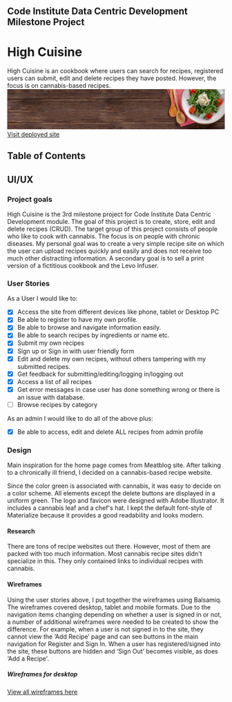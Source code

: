 ## Code Institute Data Centric Development Milestone Project
# High Cuisine
High Cuisine is an cookbook where users can search for recipes, registered users can submit, edit and delete recipes they have posted. However, the focus is on cannabis-based recipes.
![site logo](static/images/banner_food.jpg)
[Visit deployed site](https://high-cuisine-app.herokuapp.com/)

## Table of Contents

## UI/UX
### Project goals
High Cuisine is the 3rd milestone project for Code Institute Data Centric Development module. The goal of this project is to create, store, edit and delete recipes (CRUD). The target group of this project consists of people who like to cook with cannabis.
The focus is on people with chronic diseases. My personal goal was to create a very simple recipe site on which the user can upload recipes quickly and easily and does not receive too much other distracting information.
A secondary goal is to sell a print version of a fictitious cookbook and the Levo Infuser.

### User Stories

As a User I would like to:
- [x] Access the site from different devices like phone, tablet or Desktop PC
- [x] Be able to register to have my own profile.
- [x] Be able to browse and navigate information easily.
- [x] Be able to search recipes by ingredients or name etc.
- [x] Submit my own recipes
- [x] Sign up or Sign in with user friendly form
- [x] Edit and delete my own recipes, without others tampering with my submitted recipes.
- [x] Get feedback for submitting/editing/logging in/logging out
- [x] Access a list of all recipes
- [x] Get error messages in case user has done something wrong or there is an issue with database.
- [ ] Browse recipes by category

As an admin I would like to do all of the above plus:
- [x] Be able to access, edit and delete ALL recipes from admin profile

### Design
Main inspiration for the home page comes from Meatblog site. After talking to a chronically ill friend, I decided on a cannabis-based recipe website.

Since the color green is associated with cannabis, it was easy to decide on a color scheme. All elements except the delete buttons are displayed in a uniform green. The logo and favicon were designed with Adobe Illustrator. It includes a cannabis leaf and a chef's hat. I kept the default font-style of Materialize because it provides a good readability and looks modern.

#### Research
There are tons of recipe websites out there. However, most of them are packed with too much information. Most cannabis recipe sites didn't specialize in this. They only contained links to individual recipes with cannabis.

#### Wireframes
Using the user stories above, I put together the wireframes using Balsamiq. The wireframes covered desktop, tablet and mobile formats. Due to the navigation items changing depending on whether a user is signed in or not, a number of additional wireframes were needed to be created to show the difference. For example, when a user is not signed in to the site, they cannot view the ‘Add Recipe’ page and can see buttons in the main navigation for Register and Sign In. When a user has registered/signed into the site, these buttons are hidden and ‘Sign Out’ becomes visible, as does ‘Add a Recipe'.

##### Wireframes for desktop
[View all wireframes here](static/readme_docs/desktop_wireframes.pdf)
